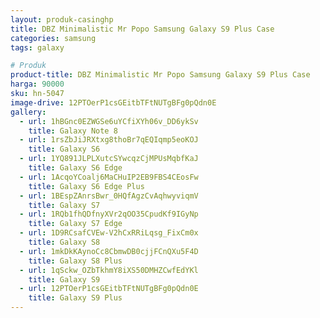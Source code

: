 ```yaml
---
layout: produk-casinghp
title: DBZ Minimalistic Mr Popo Samsung Galaxy S9 Plus Case
categories: samsung
tags: galaxy

# Produk
product-title: DBZ Minimalistic Mr Popo Samsung Galaxy S9 Plus Case
harga: 90000
sku: hn-5047
image-drive: 12PTOerP1csGEitbTFtNUTgBFg0pQdn0E
gallery:
  - url: 1hBGnc0EZWGSe6uYCfiXYh06v_DD6ykSv
    title: Galaxy Note 8
  - url: 1rsZbJiJRXtxg8thoBr7qEQIqmp5eoKOJ
    title: Galaxy S6
  - url: 1YQ891JLPLXutcSYwcqzCjMPUsMqbfKaJ
    title: Galaxy S6 Edge
  - url: 1AcqoYCoalj6MaCHuIP2EB9FBS4CEosFw
    title: Galaxy S6 Edge Plus
  - url: 1BEspZAnrsBwr_0HQfAgzCvAqhwyviqmV
    title: Galaxy S7
  - url: 1RQb1fhQDfnyXVr2qOO35CpudKf9IGyNp
    title: Galaxy S7 Edge
  - url: 1D9RCsafCVEw-V2hCxRRiLqsg_FixCm0x
    title: Galaxy S8
  - url: 1mkDkKAynoCc8CbmwDB0cjjFCnQXu5F4D
    title: Galaxy S8 Plus
  - url: 1qSckw_OZbTkhmY8iXS50DMHZCwfEdYKl
    title: Galaxy S9
  - url: 12PTOerP1csGEitbTFtNUTgBFg0pQdn0E
    title: Galaxy S9 Plus
---
```


